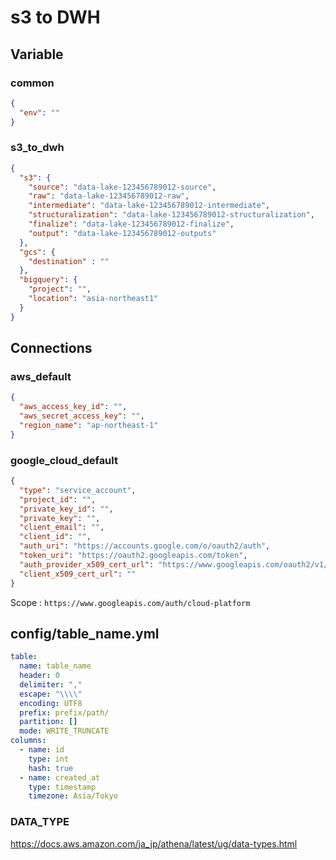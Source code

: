 # s3 to DWH

## Variable

### common

```json
{
  "env": ""
}
```

### s3_to_dwh

```json
{
  "s3": {
    "source": "data-lake-123456789012-source",
    "raw": "data-lake-123456789012-raw",
    "intermediate": "data-lake-123456789012-intermediate",
    "structuralization": "data-lake-123456789012-structuralization",
    "finalize": "data-lake-123456789012-finalize",
    "output": "data-lake-123456789012-outputs"
  },
  "gcs": {
    "destination" : ""
  },
  "bigquery": {
    "project": "",
    "location": "asia-northeast1"
  }
}
```

## Connections

### aws_default

```json
{
  "aws_access_key_id": "",
  "aws_secret_access_key": "",
  "region_name": "ap-northeast-1"
}
```

### google_cloud_default

```json
{
  "type": "service_account",
  "project_id": "",
  "private_key_id": "",
  "private_key": "",
  "client_email": "",
  "client_id": "",
  "auth_uri": "https://accounts.google.com/o/oauth2/auth",
  "token_uri": "https://oauth2.googleapis.com/token",
  "auth_provider_x509_cert_url": "https://www.googleapis.com/oauth2/v1/certs",
  "client_x509_cert_url": ""
}
```

Scope : `https://www.googleapis.com/auth/cloud-platform`

## config/table_name.yml

```yml
table:
  name: table_name
  header: 0
  delimiter: ","
  escape: "\\\\"
  encoding: UTF8
  prefix: prefix/path/
  partition: []
  mode: WRITE_TRUNCATE
columns:
  - name: id
    type: int
    hash: true
  - name: created_at
    type: timestamp
    timezone: Asia/Tokyo
```

### DATA_TYPE

https://docs.aws.amazon.com/ja_jp/athena/latest/ug/data-types.html
